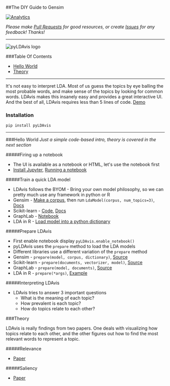 ##The DIY Guide to Gensim

[![Analytics](https://ga-beacon.appspot.com/UA-61611403-2/jxieeducation/gensim?pixel)](https://github.com/igrigorik/ga-beacon)

_Please make [Pull Requests](https://github.com/jxieeducation/DIY-Data-Science/pulls) for good resources, or create [Issues](https://github.com/jxieeducation/DIY-Data-Science/issues) for any feedback! Thanks!_

----------

![pyLDAvis logo](https://camo.githubusercontent.com/9322054a979e54f1dc0bf670a853b06db766be9e/687474703a2f2f7777772e6b656e6e79736869726c65792e636f6d2f666967757265732f6c64617669732d7069632e706e67)

###Table Of Contents
* [Hello World](#hello-world)
* [Theory](#theory)

----------

It's not easy to interpret LDA. Most of us guess the topics by eye balling the most probable words, and make sense of the topics by looking for common words. LDAvis makes this insanely easy and provides a great interactive UI. And the best of all, LDAvis requires less than 5 lines of code. [Demo](http://cpsievert.github.io/LDAvis/newsgroup/vis/#topic=0&lambda=1&term=)


### Installation
```
pip install pyLDAvis
```

----------

###Hello World
_Just a simple code-based intro, theory is covered in the next section_

#####Firing up a notebook
* The UI is available as a notebook or HTML, let's use the notebook first
* [Install Jupyter](http://jupyter.readthedocs.io/en/latest/install.html#installing-jupyter-i-already-have-python), [Running a notebook](http://jupyter.readthedocs.io/en/latest/running.html#running-the-notebook)

#####Train a quick LDA model
* LDAvis follows the BYOM - Bring your own model philosophy, so we can pretty much use any framework in python or R
* Gensim - [Make a corpus](https://radimrehurek.com/gensim/tut1.html), then run ```LdaModel(corpus, num_topics=3)```, [Docs](https://radimrehurek.com/gensim/models/ldamodel.html)
* Scikit-learn - [Code](http://scikit-learn.org/stable/auto_examples/applications/topics_extraction_with_nmf_lda.html), [Docs](http://scikit-learn.org/stable/modules/generated/sklearn.decomposition.LatentDirichletAllocation.html)
* GraphLab - [Notebook](http://nbviewer.jupyter.org/github/bmabey/pyLDAvis/blob/master/notebooks/GraphLab.ipynb#topic=7&lambda=0.41&term=)
* LDA in R - [Load model into a python dictionary](http://nbviewer.jupyter.org/github/bmabey/pyLDAvis/blob/master/notebooks/pyLDAvis_overview.ipynb#BYOM---Bring-your-own-model)

#####Prepare LDAvis
* First enable notebook display ```pyLDAvis.enable_notebook()```
* pyLDAvis uses the ```prepare``` method to load the LDA models
* Different libraries use a different variation of the ```prepare``` method
* Gensim - ```prepare(model, corpus, dictionary)```, [Source](https://github.com/bmabey/pyLDAvis/blob/master/pyLDAvis/gensim.py#L52)
* Scikit-learn - ```prepare(documents, vectorizer, model)```, [Source](https://github.com/bmabey/pyLDAvis/blob/master/pyLDAvis/sklearn.py#L21)
* GraphLab - ```prepare(model, documents)```, [Source](https://github.com/bmabey/pyLDAvis/blob/master/pyLDAvis/graphlab.py#L46)
* LDA in R - ```prepare(*args)```, [Example](http://nbviewer.jupyter.org/github/bmabey/pyLDAvis/blob/master/notebooks/pyLDAvis_overview.ipynb#BYOM---Bring-your-own-model)

#####Interpreting LDAvis
* LDAvis tries to answer 3 important questions
	* What is the meaning of each topic?
	* How prevalent is each topic?
	* How do topics relate to each other?


###Theory

LDAvis is really findings from two papers. One deals with visualizing how topics relate to each other, and the other figures out how to find the most relevant words to represent a topic.

#####Relevance
* [Paper](http://nlp.stanford.edu/events/illvi2014/papers/sievert-illvi2014.pdf)


#####Saliency
* [Paper](http://vis.stanford.edu/files/2012-Termite-AVI.pdf) 

